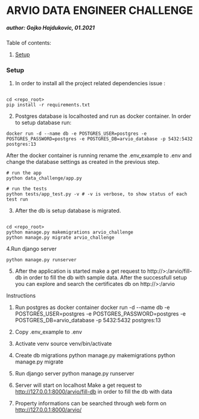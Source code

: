 # ARVIO DATA ENGINEER CHALLENGE
##### author: Gojko Hajdukovic, 01.2021

Table of contents:
1. [Setup](#setup)

<a name="setup"></a>
### Setup
1. In order to install all the project related dependencies issue :
```shell script

cd <repo_root>
pip install -r requirements.txt  
```

2. Postgres database is localhosted and run as docker container. In order to setup database run:

```shell script
docker run -d --name db -e POSTGRES_USER=postgres -e POSTGRES_PASSWORD=postgres -e POSTGRES_DB=arvio_database -p 5432:5432 postgres:13
```
After the docker container is running rename the .env_example to .env and change the database settings as created in the previous step.

```shell script
# run the app
python data_challenge/app.py

# run the tests
python tests/app_test.py -v # -v is verbose, to show status of each test run  
```
3. After the db is setup database is migrated.
```shell script

cd <repo_root>
python manage.py makemigrations arvio_challenge
python manage.py migrate arvio_challenge

```
4.Run django server
```shell script
python manage.py runserver
```
5. After the application is started make a get request to http://<hostname>>:<port>/arvio/fill-db in order to fill the db with sample data.
   After the successfull setup you can explore and search the certificates db on http://<hostname>>:<port>/arvio









Instructions 
1. Run 
    postgres as docker container
     docker run -d --name db -e POSTGRES_USER=postgres -e POSTGRES_PASSWORD=postgres -e POSTGRES_DB=arvio_database -p 5432:5432 postgres:13

2. Copy .env_example to .env
   
3. Activate venv
    source venv/bin/activate
   
4. Create db migrations
    python manage.py makemigrations
    python manage.py migrate
   
4. Run django server 
    python manage.py runserver

5. Server will start on localhost
    Make a get request to http://127.0.0.1:8000/arvio/fill-db in order to fill the db with data
   
6. Property informations can be searched through web form on http://127.0.0.1:8000/arvio/